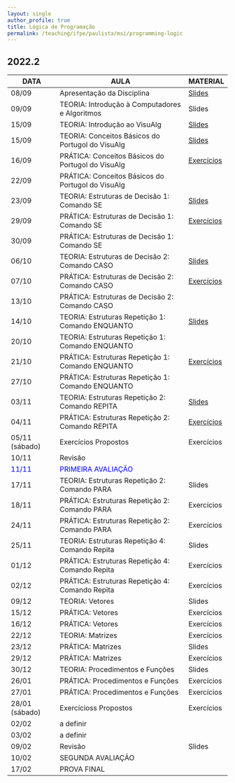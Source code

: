 ```yaml
---
layout: single
author_profile: true
title: Lógica de Programação
permalink: /teaching/ifpe/paulista/msi/programming-logic
---
```


## 2022.2

|DATA|AULA|MATERIAL|
|---|---|---|
| 08/09 | Apresentação da Disciplina | <a href="https://docs.google.com/presentation/d/18FQ3UwPHOQdMvuvYS5ggZwi3n4gtjPp6R8dQkzkSBr8/edit?usp=sharing" target="_blank">Slides</a> | 
| 09/09 | TEORIA: Introdução à Computadores e Algoritmos | Slides |
| 15/09 | TEORIA: Introdução ao VisuAlg | <a href="https://docs.google.com/presentation/d/1aW3oeOsn6qPJfABxXj9qfJ0bnWxTXOVrTPVlhw4_Feg/edit?usp=sharing" target="_blank">Slides</a> |
| 15/09 | TEORIA: Conceitos Básicos do Portugol do VisuAlg | <a href="https://docs.google.com/presentation/d/1ojOXZ04oMSmA-Rw7EduQ-3S2Egb37XnuTtHpV_RbwLk/edit?usp=sharing" target="_blank">Slides</a> | 
| 16/09 | PRÁTICA: Conceitos Básicos do Portugol do VisuAlg | <a href="https://docs.google.com/document/d/1TKr65dzY0rxxiWUfqjU2ntbYDhQU8gg7QgpO0vU9p2k/edit?usp=sharing" target="_blank">Exercícios</a> |
| 22/09 | PRÁTICA: Conceitos Básicos do Portugol do VisuAlg |  | 
| 23/09 | TEORIA: Estruturas de Decisão 1: Comando SE | <a href="https://docs.google.com/presentation/d/1KAITF-Yu2SAry-wKvV3Mgq-eo-Q6DCz9_0fzw4JRKyY/edit?usp=sharing" target="_blank">Slides</a> | 
| 29/09 | PRÁTICA: Estruturas de Decisão 1: Comando SE | <a href="https://docs.google.com/document/d/1FPNaqtfKRsexy9JuA6d0X4ZTwh3vHI-2y19uQjUzZQU/edit?usp=sharing" target="_blank">Exercícios |
| 30/09 | PRÁTICA: Estruturas de Decisão 1: Comando SE |  | 
  | 06/10 | TEORIA: Estruturas de Decisão 2: Comando CASO | <a href="https://docs.google.com/presentation/d/1pnIGib2EMt-VDv0feVEqLG7gaa30eMtdQ8V2N1drVRo/edit?usp=sharing" target="_blank">Slides</a> |
  | 07/10 | PRÁTICA: Estruturas de Decisão 2: Comando CASO | <a href="https://docs.google.com/document/d/1oFTku4YPBajk6qVDv-JRx0P4zZ9PAhPBkKCvScP1dJ4/edit?usp=sharing" target="_blank">Exercícios</a> |
| 13/10 | PRÁTICA: Estruturas de Decisão 2: Comando CASO |  | 
  | 14/10 | TEORIA: Estruturas Repetição 1: Comando ENQUANTO | <a href="https://docs.google.com/presentation/d/1_XUztMbHM-qNFbUmp6AIqimFxt8gDemnUmeY68zjUyk/edit?usp=sharing" target="_blank">Slides</a> |
| 20/10 | TEORIA: Estruturas Repetição 1: Comando ENQUANTO |  |
| 21/10 | PRÁTICA: Estruturas Repetição 1: Comando ENQUANTO | <a href="https://docs.google.com/document/d/1-0BrwWtKxLcjLdGzWbtvz-zVSvxtKyyX8a8PS7yujys/edit?usp=sharing" target="_blank">Exercícios</a> | 
| 27/10 | PRÁTICA: Estruturas Repetição 1: Comando ENQUANTO |  | 
  | 03/11 | TEORIA: Estruturas Repetição 2: Comando REPITA | <a href="https://docs.google.com/presentation/d/1CXI_eC0S5ybqm7PslRU-3ZjAKHf5sfUaAM-vOgW7i4Y/edit?usp=sharing" target="_blank">Slides</a> |
| 04/11 | PRÁTICA: Estruturas Repetição 2: Comando REPITA | <a href="https://docs.google.com/document/d/1X1fQ5BQtBeY2u5K53I42yd4thIaMKdGktUnmSNGIQFA/edit?usp=sharing" target="_blank">Exercícios</a> |
| 05/11 (sábado) | Exercícios Propostos | Exercícios | 
| 10/11 | Revisão |  | 
  | <span style="color:blue">11/11</span> | <span style="color:blue">PRIMEIRA AVALIAÇÃO</span> |  | 
| 17/11 | TEORIA: Estruturas Repetição 2: Comando PARA | Slides | 
| 18/11 | PRÁTICA: Estruturas Repetição 2: Comando PARA | Exercícios | 
| 24/11 | PRÁTICA: Estruturas Repetição 2: Comando PARA | Exercícios | 
| 25/11 | TEORIA: Estruturas Repetição 4: Comando Repita | Slides | 
| 01/12 | PRÁTICA: Estruturas Repetição 4: Comando Repita | Exercícios | 
| 02/12 | PRÁTICA: Estruturas Repetição 4: Comando Repita | Exercícios | 
| 09/12 | TEORIA: Vetores | Slides | 
| 15/12 | PRÁTICA: Vetores | Exercícios | 
| 16/12 | PRÁTICA: Vetores | Exercícios | 
| 22/12 | TEORIA: Matrizes | Exercícios | 
| 23/12 | PRÁTICA: Matrizes | Slides | 
| 29/12 | PRÁTICA: Matrizes | Exercícios | 
| 30/12 | TEORIA: Procedimentos e Funções | Slides | 
| 26/01 | PRÁTICA: Procedimentos e Funções | Exercícios | 
| 27/01 | PRÁTICA: Procedimentos e Funções | Exercícios | 
| 28/01 (sábado) | Exercícioss Propostos | Exercícios | 
| 02/02 | a definir | | 
| 03/02 | a definir | | 
| 09/02 | Revisão | Slides | 
| 10/02 | SEGUNDA AVALIAÇÃO | | 
| 17/02 | PROVA FINAL
